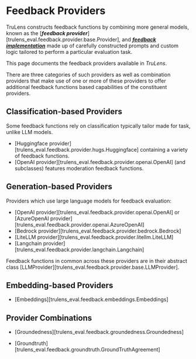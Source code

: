 # Feedback Providers

TruLens constructs feedback functions by combining more general models, known as the [**_feedback provider_**][trulens_eval.feedback.provider.base.Provider], and [**_feedback implementation_**](../feedback_implementations/index.md) made up of carefully constructed prompts and custom logic tailored to perform a particular evaluation task.

This page documents the feedback providers available in _TruLens_.

There are three categories of such providers as well as combination providers that make use of one or more of these providers to offer additional feedback functions based capabilities of the constituent providers.

## Classification-based Providers

Some feedback functions rely on classification typically tailor made for task, unlike LLM models.

- [Huggingface provider][trulens_eval.feedback.provider.hugs.Huggingface]
  containing a variety of feedback functions.
- [OpenAI provider][trulens_eval.feedback.provider.openai.OpenAI] (and
  subclasses) features moderation feedback functions.

## Generation-based Providers

Providers which use large language models for feedback evaluation:

- [OpenAI provider][trulens_eval.feedback.provider.openai.OpenAI] or
  [AzureOpenAI provider][trulens_eval.feedback.provider.openai.AzureOpenAI]
- [Bedrock provider][trulens_eval.feedback.provider.bedrock.Bedrock]
- [LiteLLM provider][trulens_eval.feedback.provider.litellm.LiteLLM]
- [Langchain provider][trulens_eval.feedback.provider.langchain.Langchain]

Feedback functions in common across these providers are in their abstract class
[LLMProvider][trulens_eval.feedback.provider.base.LLMProvider].

## Embedding-based Providers

- [Embeddings][trulens_eval.feedback.embeddings.Embeddings]

## Provider Combinations

- [Groundedness][trulens_eval.feedback.groundedness.Groundedness]

- [Groundtruth][trulens_eval.feedback.groundtruth.GroundTruthAgreement]
